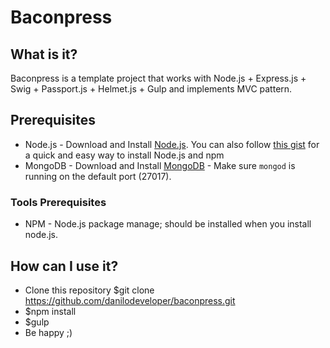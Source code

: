 Baconpress
==========

## What is it?
Baconpress is a template project that works with Node.js + Express.js + Swig + Passport.js + Helmet.js + Gulp and implements MVC pattern.

## Prerequisites
* Node.js - Download and Install [Node.js](http://www.nodejs.org/download/). You can also follow [this gist](https://gist.github.com/isaacs/579814) for a quick and easy way to install Node.js and npm
* MongoDB - Download and Install [MongoDB](http://docs.mongodb.org/manual/installation/) - Make sure `mongod` is running on the default port (27017).

### Tools Prerequisites
* NPM - Node.js package manage; should be installed when you install node.js.

## How can I use it?
* Clone this repository $git clone https://github.com/danilodeveloper/baconpress.git
* $npm install
* $gulp
* Be happy ;)
